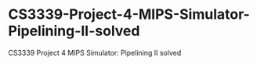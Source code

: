 # CS3339-Project-4-MIPS-Simulator-Pipelining-II-solved
CS3339 Project  4 MIPS  Simulator:  Pipelining  II  solved
